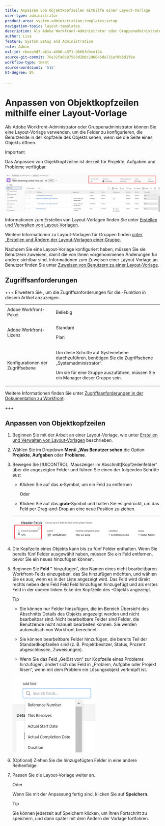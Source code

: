 ```yaml
---
title: Anpassen von Objektkopfzeilen mithilfe einer Layout-Vorlage
user-type: administrator
product-area: system-administration;templates;setup
navigation-topic: layout-templates
description: Als Adobe Workfront-Administrator oder Gruppenadministrator können Sie eine Layout-Vorlage verwenden, um die Felder zu konfigurieren, die Benutzende in der Kopfzeile des Objekts sehen, wenn sie die Seite eines Objekts öffnen.
author: Lisa
feature: System Setup and Administration
role: Admin
exl-id: cbeaa0d7-a61a-4806-a871-96663d9ce124
source-git-commit: 76e32fa6b87583d2b8c296045da731afdb6d1f9a
workflow-type: tm+mt
source-wordcount: '515'
ht-degree: 0%

---
```


# Anpassen von Objektkopfzeilen mithilfe einer Layout-Vorlage

Als Adobe Workfront-Administrator oder Gruppenadministrator können Sie eine Layout-Vorlage verwenden, um die Felder zu konfigurieren, die Benutzende in der Kopfzeile des Objekts sehen, wenn sie die Seite eines Objekts öffnen.

>[!IMPORTANT]
>
>Das Anpassen von Objektkopfzeilen ist derzeit für Projekte, Aufgaben und Probleme verfügbar.

![Objekt-Header-Felder](assets/object-header-fields.png)

Informationen zum Erstellen von Layout-Vorlagen finden Sie unter [Erstellen und Verwalten von Layout-Vorlagen](../use-layout-templates/create-and-manage-layout-templates.md).

Weitere Informationen zu Layout-Vorlagen für Gruppen finden [&#x200B; unter „Erstellen und Ändern der Layout-Vorlagen einer Gruppe](../../../administration-and-setup/manage-groups/work-with-group-objects/create-and-modify-a-groups-layout-templates.md).

Nachdem Sie eine Layout-Vorlage konfiguriert haben, müssen Sie sie Benutzern zuweisen, damit die von Ihnen vorgenommenen Änderungen für andere sichtbar sind. Informationen zum Zuweisen einer Layout-Vorlage an Benutzer finden Sie unter [Zuweisen von Benutzern zu einer Layout-Vorlage](../use-layout-templates/assign-users-to-layout-template.md).

## Zugriffsanforderungen

+++ Erweitern Sie , um die Zugriffsanforderungen für die -Funktion in diesem Artikel anzuzeigen.

<table style="table-layout:auto"> 
 <col> 
 <col> 
 <tbody> 
  <tr> 
   <td>Adobe Workfront-Paket</td> 
   <td><p>Beliebig</p></td> 
  </tr> 
  <tr> 
   <td>Adobe Workfront-Lizenz</td> 
   <td><p>Standard</p>
       <p>Plan</p></td>
  </tr> 
  </tr> 
  <tr> 
   <td>Konfigurationen der Zugriffsebene</td> 
   <td> <p>Um diese Schritte auf Systemebene durchzuführen, benötigen Sie die Zugriffsebene „Systemadministrator“.</p>
        <p>Um sie für eine Gruppe auszuführen, müssen Sie ein Manager dieser Gruppe sein.</p> </td> 
  </tr> 
 </tbody> 
</table>

Weitere Informationen finden Sie unter [Zugriffsanforderungen in der Dokumentation zu Workfront](/help/quicksilver/administration-and-setup/add-users/access-levels-and-object-permissions/access-level-requirements-in-documentation.md).

+++

## Anpassen von Objektkopfzeilen

1. Beginnen Sie mit der Arbeit an einer Layout-Vorlage, wie unter [Erstellen und Verwalten von Layout-Vorlagen](../../customize-workfront/use-layout-templates/create-and-manage-layout-templates.md) beschrieben.
1. Wählen Sie im Dropdown **Menü „Was Benutzer sehen** die Option **Projekte**, **Aufgaben** oder **Probleme**.

   <!--when this will be possible for more than 3 objects, at production, make this more general: update the sentence above to say "select an object you want to customize in the Customize what users see drop-down menu). -->

1. Bewegen Sie [!UICONTROL &#x200B; Mauszeiger im Abschnitt &#x200B;]Kopfzeilenfelder“ über die angezeigten Felder und führen Sie einen der folgenden Schritte aus:
   * Klicken Sie auf das **x**-Symbol, um ein Feld zu entfernen

     Oder

   * Klicken Sie auf das **grab**-Symbol und halten Sie es gedrückt, um das Feld per Drag-and-Drop an eine neue Position zu ziehen.

   <!--(NOTE: make sure the default names of these fields have not changed; otherwise, update screen shot)-->

   ![Objektkopfzeilenfelder - Symbole zum Ausblenden und Verschieben](assets/object-header-field-x-and-grab-icons-in-lt.png)

1. Die Kopfzeile eines Objekts kann bis zu fünf Felder enthalten.
Wenn Sie bereits fünf Felder ausgewählt haben, müssen Sie ein Feld entfernen, bevor Sie ein neues hinzufügen können.
1. Beginnen Sie **Feld &quot;** hinzufügen“, den Namen eines nicht bearbeitbaren Workfront-Felds einzugeben, das Sie hinzufügen möchten, und wählen Sie es aus, wenn es in der Liste angezeigt wird. Das Feld wird direkt rechts neben dem Feld Feld Feld hinzufügen hinzugefügt und als erstes Feld in der oberen linken Ecke der Kopfzeile des -Objekts angezeigt.

   >[!TIP]
   >
   >* Sie können nur Felder hinzufügen, die im Bereich Übersicht des Abschnitts Details des Objekts angezeigt werden und nicht bearbeitbar sind. Nicht bearbeitbare Felder sind Felder, die Benutzende nicht manuell bearbeiten können. Sie werden automatisch von Workfront berechnet.
   >
   >* Sie können bearbeitbare Felder hinzufügen, die bereits Teil der Standardkopfzeilen sind (z. B. Projektbesitzer, Status, Prozent abgeschlossen, Zuweisungen).
   >
   >* Wenn Sie das Feld „Gelöst von“ zur Kopfzeile eines Problems hinzufügen, ändert sich das Feld in „Problem, Aufgabe oder Projekt lösen“, wenn mit dem Problem ein Lösungsobjekt verknüpft ist.


   ![Feld zur Kopfzeile hinzufügen](assets/add-field-to-header-in-lt-list.png)


1. (Optional) Ziehen Sie die hinzugefügten Felder in eine andere Reihenfolge.

1. Passen Sie die Layout-Vorlage weiter an.

   Oder

   Wenn Sie mit der Anpassung fertig sind, klicken Sie auf **Speichern**.

   >[!TIP]
   >
   >Sie können jederzeit auf Speichern klicken, um Ihren Fortschritt zu speichern, und dann später mit dem Ändern der Vorlage fortfahren.
